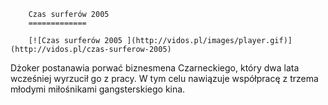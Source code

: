 
        Czas surferów 2005 
        =============
        
        [![Czas surferów 2005 ](http://vidos.pl/images/player.gif)](http://vidos.pl/czas-surferow-2005)
        
        
 Dżoker postanawia porwać biznesmena Czarneckiego, który dwa lata wcześniej wyrzucił go z pracy. W tym celu nawiązuje współpracę z trzema młodymi miłośnikami gangsterskiego kina.
    